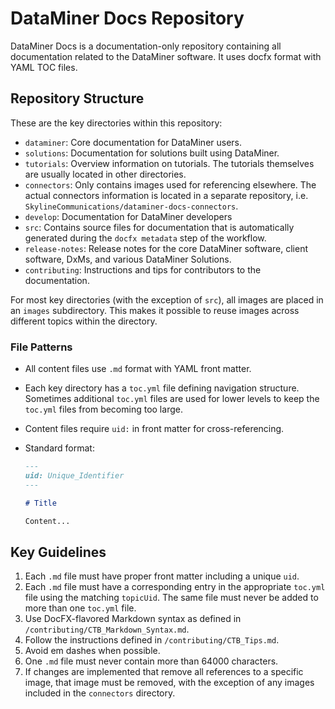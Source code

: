 # DataMiner Docs Repository

DataMiner Docs is a documentation-only repository containing all documentation related to the DataMiner software. It uses docfx format with YAML TOC files.

## Repository Structure

These are the key directories within this repository:

- `dataminer`: Core documentation for DataMiner users.
- `solutions`: Documentation for solutions built using DataMiner.
- `tutorials`: Overview information on tutorials. The tutorials themselves are usually located in other directories.
- `connectors`: Only contains images used for referencing elsewhere. The actual connectors information is located in a separate repository, i.e. `SkylineCommunications/dataminer-docs-connectors`.
- `develop`: Documentation for DataMiner developers
- `src`: Contains source files for documentation that is automatically generated during the `docfx metadata` step of the workflow.
- `release-notes`: Release notes for the core DataMiner software, client software, DxMs, and various DataMiner Solutions.
- `contributing`: Instructions and tips for contributors to the documentation.

For most key directories (with the exception of `src`), all images are placed in an `images` subdirectory. This makes it possible to reuse images across different topics within the directory.

### File Patterns

- All content files use `.md` format with YAML front matter.
- Each key directory has a `toc.yml` file defining navigation structure. Sometimes additional `toc.yml` files are used for lower levels to keep the `toc.yml` files from becoming too large.
- Content files require `uid:` in front matter for cross-referencing.
- Standard format:

  ```md
  ---
  uid: Unique_Identifier
  ---
  
  # Title
  
  Content...
  ```

## Key Guidelines

1. Each `.md` file must have proper front matter including a unique `uid`.
2. Each `.md` file must have a corresponding entry in the appropriate `toc.yml` file using the matching `topicUid`. The same file must never be added to more than one `toc.yml` file.
3. Use DocFX-flavored Markdown syntax as defined in `/contributing/CTB_Markdown_Syntax.md`.
4. Follow the instructions defined in `/contributing/CTB_Tips.md`.
5. Avoid em dashes when possible.
6. One `.md` file must never contain more than 64000 characters.
7. If changes are implemented that remove all references to a specific image, that image must be removed, with the exception of any images included in the `connectors` directory.

